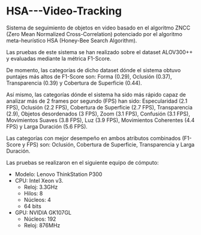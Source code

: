 # HSA---Video-Tracking

Sistema de seguimiento de objetos en video basado en el algoritmo ZNCC (Zero Mean Normalized Cross-Correlation) potenciado por el algoritmo meta-heurístico HSA (Honey-Bee Search Algorithm).

Las pruebas de este sistema se han realizado sobre el dataset ALOV300++ y evaluadas mediante la métrica F1-Score. 

De momento, las categorías de dicho dataset dónde el sistema obtuvo puntajes más altos de F1-Score son: Forma (0.29), Oclusión (0.37), Transparencia (0.39) y Cobertura de Superficie (0.44).

Así mismo, las categorías dónde el sistema ha sido más rápido capaz de analizar más de 2 frames por segundo (FPS) han sido: Especularidad (2.1 FPS), Oclusión (2.2 FPS), Cobertura de Superficie (2.7 FPS), Transparencia (2.9), Objetos desordenados (3 FPS), Zoom (3.1 FPS), Confusión (3.1 FPS), Movimientos Suaves (3.8 FPS), Luz (3.9 FPS), Movimientos Coherentes (4.4 FPS) y Larga Duración (5.6 FPS).

Las categorías con mejor desempeño en ambos atributos combinados (F1-Score y FPS) son: Oclusión, Cobertura de Superficie, Transparencia y Larga Duración.

Las pruebas se realizaron en el siguiente equipo de cómputo:

- Modelo: Lenovo ThinkStation P300
- CPU: Intel Xeon v3.
  - Reloj: 3.3GHz
  - Hilos: 8
  - Núcleos: 4
  - 64 bits
- GPU: NVIDIA GK107GL
  - Núcleos: 192
  - Reloj: 876MHz
